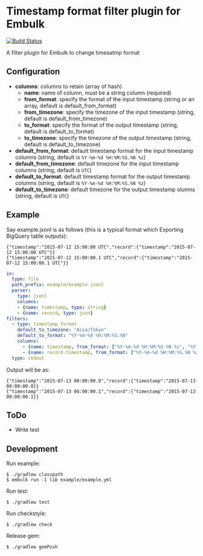 # Timestamp format filter plugin for Embulk

[![Build Status](https://secure.travis-ci.org/sonots/embulk-filter-timestamp_format.png?branch=master)](http://travis-ci.org/sonots/embulk-filter-timestamp_format)

A filter plugin for Embulk to change timesatmp format

## Configuration

- **columns**: columns to retain (array of hash)
  - **name**: name of column, must be a string column (required)
  - **from_format**: specify the format of the input timestamp (string or an array, default is default_from_format)
  - **from_timezone**: specify the timezone of the input timestamp (string, default is default_from_timezone)
  - **to_format**: specify the format of the output timestamp (string, default is default_to_format)
  - **to_timezone**: specify the timezone of the output timestamp (string, default is default_to_timezone)
- **default_from_format**: default timestamp format for the input timestamp columns (string, default is `%Y-%m-%d %H:%M:%S.%N %z`)
- **default_from_timezone**: default timezone for the input timestamp columns (string, default is `UTC`)
- **default_to_format**: default timestamp format for the output timestamp columns (string, default is `%Y-%m-%d %H:%M:%S.%N %z`)
- **default_to_timezone**: default timezone for the output timestamp olumns (string, default is `UTC`)

## Example

Say example.jsonl is as follows (this is a typical format which Exporting BigQuery table outputs):

```
{"timestamp":"2015-07-12 15:00:00 UTC","record":{"timestamp":"2015-07-12 15:00:00 UTC"}}
{"timestamp":"2015-07-12 15:00:00.1 UTC","record":{"timestamp":"2015-07-12 15:00:00.1 UTC"}}
```

```yaml
in:
  type: file
  path_prefix: example/example.jsonl
  parser:
    type: jsonl
    columns:
    - {name: timestamp, type: string}
    - {name: record, type: json}
filters:
  - type: timestamp_format
    default_to_timezone: "Asia/Tokyo"
    default_to_format: "%Y-%m-%d %H:%M:%S.%N"
    columns:
      - {name: timestamp, from_format: ["%Y-%m-%d %H:%M:%S.%N %z", "%Y-%m-%d %H:%M:%S %z"]}
      - {name: record.timestamp, from_format: ["%Y-%m-%d %H:%M:%S.%N %z", "%Y-%m-%d %H:%M:%S %z"]}
  type: stdout
```

Output will be as:

```
{"timestamp":"2015-07-13 00:00:00.0","record":{"timestamp":"2015-07-13 00:00:00.0}}
{"timestamp":"2015-07-13 00:00:00.1","record":{"timestamp":"2015-07-13 00:00:00.1}}
```

## ToDo

* Write test

## Development

Run example:

```
$ ./gradlew classpath
$ embulk run -I lib example/example.yml
```

Run test:

```
$ ./gradlew test
```

Run checkstyle:

```
$ ./gradlew check
```

Release gem:

```
$ ./gradlew gemPush
```
